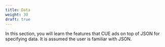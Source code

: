 ```yaml
---
title: Data
weight: 30
draft: true
---
```


In this section, you will learn the features that CUE ads on top of JSON for
specifying data. It is assumed the user is familiar with JSON.

